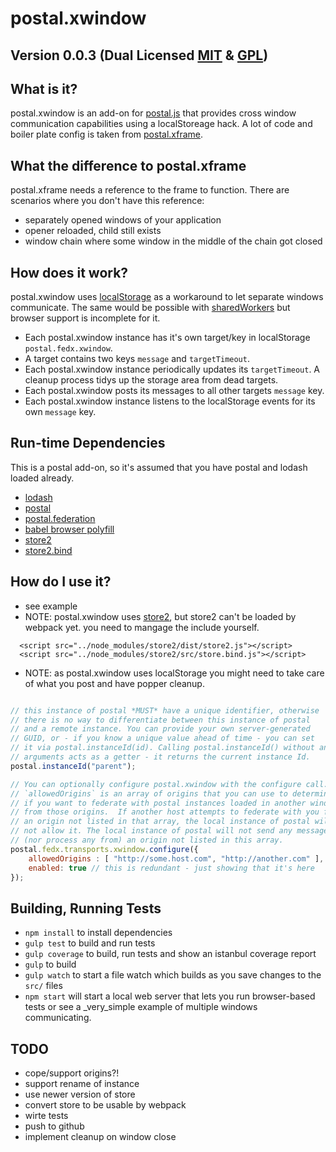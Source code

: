 # postal.xwindow

## Version 0.0.3 (Dual Licensed [MIT](http://www.opensource.org/licenses/mit-license) & [GPL](http://www.opensource.org/licenses/gpl-license))

## What is it?
postal.xwindow is an add-on for [postal.js](https://github.com/postaljs/postal.js) that provides cross window communication capabilities using a localStoreage hack.
A lot of code and boiler plate config is taken from [postal.xframe](https://github.com/postaljs/postal.xframe). 

## What the difference to postal.xframe
postal.xframe needs a reference to the frame to function. There are scenarios where you don't have this reference:

* separately opened windows of your application
* opener reloaded, child still exists
* window chain where some window in the middle of the chain got closed

## How does it work?
postal.xwindow uses [localStorage](http://caniuse.com/#search=localStorage) as a workaround to let separate windows communicate. The same would be possible with [sharedWorkers](http://caniuse.com/#search=sharedWorkers) but browser support is incomplete for it.

* Each postal.xwindow instance has it's own target/key in localStorage `postal.fedx.xwindow`.
* A target contains two keys `message` and `targetTimeout`.
* Each postal.xwindow instance periodically updates its `targetTimeout`. A cleanup process tidys up the storage area from dead targets.
* Each postal.xwindow posts its messages to all other targets `message` key.
* Each postal.xwindow instance listens to the localStorage events for its own `message` key.

## Run-time Dependencies

This is a postal add-on, so it's assumed that you have postal and lodash loaded already.

* [lodash](https://lodash.com/)
* [postal](https://github.com/postaljs/postal.js)
* [postal.federation](https://github.com/postaljs/postal.federation)
* [babel browser polyfill](https://babeljs.io/docs/usage/polyfill/)
* [store2](https://github.com/nbubna/store)
* [store2.bind](https://github.com/nbubna/store/blob/master/src/store.bind.js)

## How do I use it?

* see example
* NOTE: postal.xwindow uses [store2](https://github.com/nbubna/store), but store2 can't be loaded by webpack yet. you need to mangage the include yourself.
```
  <script src="../node_modules/store2/dist/store2.js"></script>
  <script src="../node_modules/store2/src/store.bind.js"></script>
```
* NOTE: as postal.xwindow uses localStorage you might need to take care of what you post and have popper cleanup.

```javascript

// this instance of postal *MUST* have a unique identifier, otherwise
// there is no way to differentiate between this instance of postal
// and a remote instance. You can provide your own server-generated
// GUID, or - if you know a unique value ahead of time - you can set
// it via postal.instanceId(id). Calling postal.instanceId() without any
// arguments acts as a getter - it returns the current instance Id.
postal.instanceId("parent");

// You can optionally configure postal.xwindow with the configure call.
// `allowedOrigins` is an array of origins that you can use to determine
// if you want to federate with postal instances loaded in another window
// from those origins.  If another host attempts to federate with you from
// an origin not listed in that array, the local instance of postal will
// not allow it. The local instance of postal will not send any messages to
// (nor process any from) an origin not listed in this array.
postal.fedx.transports.xwindow.configure({
	allowedOrigins : [ "http://some.host.com", "http://another.com" ],
	enabled: true // this is redundant - just showing that it's here
});

```
## Building, Running Tests

* `npm install` to install dependencies
* `gulp test` to build and run tests
* `gulp coverage` to build, run tests and show an istanbul coverage report
* `gulp` to build
* `gulp watch` to start a file watch which builds as you save changes to the `src/` files
* `npm start` will start a local web server that lets you run browser-based tests or see a _very_simple example of multiple windows communicating.

## TODO
 * cope/support origins?!
 * support rename of instance
 * use newer version of store
 * convert store to be usable by webpack
 * wirte tests
 * push to github
 * implement cleanup on window close